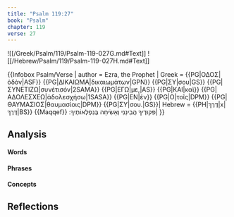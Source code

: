 ```yaml
---
title: "Psalm 119:27"
book: "Psalm"
chapter: 119
verse: 27
---
```

![[/Greek/Psalm/119/Psalm-119-027G.md#Text]]
![[/Hebrew/Psalm/119/Psalm-119-027H.md#Text]]

{{Infobox Psalm/Verse |
  author = Ezra, the Prophet |
  Greek = {{PG|ΟΔΟΣ|ὁδὸν|ASF}} {{PG|ΔΙΚΑΙΩΜΑ|δικαιωμάτων|GPN}} {{PG|ΣΥ|σου|GS}} {{PG|ΣΥΝΕΤΙΖΩ|συνέτισόν|2SAMA}} {{PG|ΕΓΩ|με,|AS}} {{PG|ΚΑΙ|καὶ}} {{PG|ΑΔΟΛΕΣΧΕΩ|ἀδολεσχήσω|1SASA}} {{PG|ΕΝ|ἐν}} {{PG|Ο|τοῖς|DPM}} {{PG|ΘΑΥΜΑΣΙΟΣ|θαυμασίοις|DPM}} {{PG|ΣΥ|σου.|GS}}|
  Hebrew = {{PH|דֶּרֶךְ|x|דֶּרֶךְ|BS}}
{{Maqqef}}
פִּקּוּדֶיךָ
הֲבִינֵנִי
וְאָשִׂיחָה
בְּנִפְלְאוֹתֶיךָ
׃|
}}

## Analysis

#### Words

#### Phrases

#### Concepts

## Reflections
